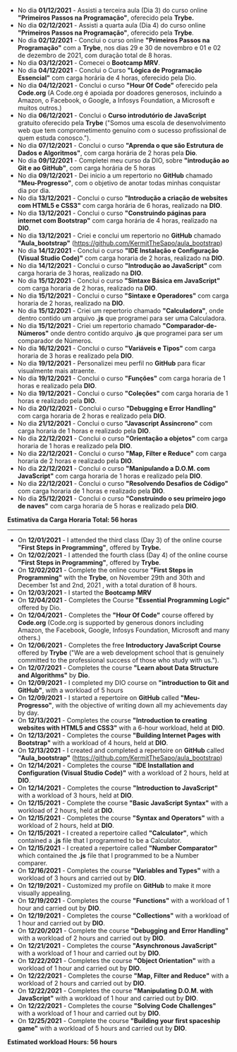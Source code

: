 - No dia **01/12/2021** - Assisti a terceira aula (Dia 3) do curso online **"Primeiros Passos na Programação"**, oferecido pela **Trybe.**
- No dia **02/12/2021** - Assisti a quarta aula (Dia 4) do curso online **"Primeiros Passos na Programação"**, oferecido pela **Trybe**.
- No dia **02/12/2021** - Conclui o curso online **"Primeiros Passos na Programação"** com a **Trybe**, nos dias 29 e 30 de novembro e 01 e 02 de dezembro de 2021, com duração total de 8 horas.
- No dia **03/12/2021** - Comecei o **Bootcamp MRV**.
- No dia **04/12/2021** - Conclui o Curso **"Lógica de Programação Essencial"** com carga horária de 4 horas, oferecido pela Dio.
- No dia **04/12/2021** - Conclui o curso **"Hour Of Code"** oferecido pela **Code.org** (A Code.org é apoiada por doadores generosos, incluindo a Amazon, o Facebook, o Google, a Infosys Foundation, a Microsoft e muitos outros.)
- No dia **06/12/2021** - Conclui o **Curso introdutório de JavaScript** gratuito oferecido pela **Trybe** ("Somos uma escola de desenvolvimento web que tem comprometimento genuíno com o sucesso profissional de quem estuda conosco.").
- No dia **07/12/2021** - Conclui o curso **"Aprenda o que são Estrutura de Dados e Algoritmos"**, com carga horária de 2 horas pela **Dio**.
- No dia **09/12/2021** - Completei meu curso da DIO, sobre **"introdução ao Git e ao GitHub"**, com carga horária de 5 horas
- No dia **09/12/2021** -  Dei inicio a um repertorio no **GitHub** chamado **"Meu-Progresso"**, com o objetivo de anotar todas minhas conquistar dia por dia. 
- No dia **13/12/2021** - Conclui o curso **"Introdução a criação de websites com HTML5 e CSS3"** com carga horária de 6 horas, realizado na **DIO**.
- No dia **13/12/2021** - Conclui o curso **"Construindo páginas para internet com Bootstrap"** com carga horária de 4 horas, realizado na **DIO**.
- No dia **13/12/2021** - Criei e conclui um repertorio no **GitHub** chamado **"Aula_bootstrap"** (https://github.com/KermitTheSapo/aula_bootstrap)
- No dia **14/12/2021** - Conclui o curso **"IDE Instalação e Configuração (Visual Studio Code)"** com carga horaria de 2 horas, realizado na **DIO**.
- No dia **14/12/2021** - Conclui o curso **"Introdução ao JavaScript"** com carga horaria de 3 horas, realizado na **DIO**.
- No dia **15/12/2021** - Conclui o curso **"Sintaxe Básica em JavaScript"** com carga horaria de 2 horas, realizado na **DIO**.
- No dia **15/12/2021** - Conclui o curso **"Sintaxe e Operadores"** com carga horaria de 2 horas, realizado na **DIO**.
- No dia **15/12/2021** - Criei um repertorio chamado **"Calculadora"**, onde dentro contido um arquivo **.js** que programei para ser uma Calculadora.
- No dia **15/12/2021** - Criei um repertorio chamado **"Comparador-de-Números"** onde dentro contido arquivo **.js** que programei para ser um comparador de Números.
- No dia **16/12/2021** - Conclui o curso **"Variáveis e Tipos"** com carga horaria de 3 horas e realizado pela **DIO**.
- No dia **19/12/2021** - Personalizei meu perfil no **GitHub** para ficar visualmente mais atraente.
- No dia **19/12/2021** - Conclui o curso **"Funções"** com carga horaria de 1 horas e realizado pela **DIO**.
- No dia **19/12/2021** - Conclui o curso **"Coleções"** com carga horaria de 1 horas e realizado pela **DIO**.
- No dia **20/12/2021** - Conclui o curso **"Debugging e Error Handling"** com carga horaria de 2 horas e realizado pela **DIO**.
- No dia **21/12/2021** - Conclui o curso **"Javascript Assíncrono"** com carga horaria de 1 horas e realizado pela **DIO**. 
- No dia **22/12/2021** - Conclui o curso **"Orientação a objetos"** com carga horaria de 1 horas e realizado pela **DIO**. 
- No dia **22/12/2021** - Conclui o curso **"Map, Filter e Reduce"** com carga horaria de 2 horas e realizado pela **DIO**. 
- No dia **22/12/2021** - Conclui o curso **"Manipulando a D.O.M. com JavaScript"** com carga horaria de 1 horas e realizado pela **DIO**.
- No dia **22/12/2021** - Conclui o curso **"Resolvendo Desafios de Código"** com carga horaria de 1 horas e realizado pela **DIO**.
- No dia **25/12/2021** - Conclui o curso **"Construindo o seu primeiro jogo de naves"** com carga horaria de 5 horas e realizado pela **DIO**.

**Estimativa da Carga Horaria Total: 56 horas**

-----------------

- On **12/01/2021** - I attended the third class (Day 3) of the online course **"First Steps in Programming"**, offered by **Trybe.**
- On **12/02/2021** - I attended the fourth class (Day 4) of the online course **"First Steps in Programming"**, offered by **Trybe**.
- On **12/02/2021** - Complete the online course **"First Steps in Programming"** with the **Trybe**, on November 29th and 30th and December 1st and 2nd, 2021 , with a total duration of 8 hours.
- On **12/03/2021** - I started the **Bootcamp MRV**
- On **12/04/2021** - Completes the Course **"Essential Programming Logic"** offered by Dio.
- On **12/04/2021** - Completes the **"Hour Of Code"** course offered by **Code.org** (Code.org is supported by generous donors including Amazon, the Facebook, Google, Infosys Foundation, Microsoft and many others.)
- On **12/06/2021** - Completes the free **Introductory JavaScript Course** offered by **Trybe** ("We are a web development school that is genuinely committed to the professional success of those who study with us.").
- On **12/07/2021** - Completes the course **"Learn about Data Structure and Algorithms"** by **Dio**.
- On **12/09/2021** - I completed my DIO course on **"introduction to Git and GitHub"**, with a workload of 5 hours
- On **12/09/2021** - I started a repertoire on **GitHub** called **"Meu-Progresso"**, with the objective of writing down all my achievements day by day.
- On **12/13/2021** - Completes the course **"Introduction to creating websites with HTML5 and CSS3"** with a 6-hour workload, held at **DIO**.
- On **12/13/2021** - Completes the course **"Building Internet Pages with Bootstrap"** with a workload of 4 hours, held at **DIO**.
- On **12/13/2021** - I created and completed a repertoire on **GitHub** called **"Aula_bootstrap"** (https://github.com/KermitTheSapo/aula_bootstrap)
- On **12/14/2021** - Completes the course **"IDE Installation and Configuration (Visual Studio Code)"** with a workload of 2 hours, held at **DIO**.
- On **12/14/2021** - Completes the course **"Introduction to JavaScript"** with a workload of 3 hours, held at **DIO**.
- On **12/15/2021** - Complete the course **"Basic JavaScript Syntax"** with a workload of 2 hours, held at **DIO**.
- On **12/15/2021** - Completes the course **"Syntax and Operators"** with a workload of 2 hours, held at **DIO**.
- On **12/15/2021** - I created a repertoire called **"Calculator"**, which contained a **.js** file that I programmed to be a Calculator.
- On **12/15/2021** - I created a repertoire called **"Number Comparator"** which contained the **.js** file that I programmed to be a Number comparer.
- On **12/16/2021** - Completes the course **"Variables and Types"** with a workload of 3 hours and carried out by **DIO**.
- On **12/19/2021** - Customized my profile on **GitHub** to make it more visually appealing. 
- On **12/19/2021** - Completes the course **"Functions"** with a workload of 1 hour and carried out by **DIO**. 
- On **12/19/2021** - Completes the course **"Collections"** with a workload of 1 hour and carried out by **DIO**.
- On **12/20/2021** - Complete the course **"Debugging and Error Handling"** with a workload of 2 hours and carried out by **DIO**.
- On **12/21/2021** - Completes the course **"Asynchronous JavaScript"** with a workload of 1 hour and carried out by **DIO**.
- On **12/22/2021** - Completes the course **"Object Orientation"** with a workload of 1 hour and carried out by **DIO**.
- On **12/22/2021** - Completes the course **"Map, Filter and Reduce"** with a workload of 2 hours and carried out by **DIO**.
- On **12/22/2021** - Completes the course **"Manipulating D.O.M. with JavaScript"** with a workload of 1 hour and carried out by **DIO**.
- On **12/22/2021** - Completes the course **"Solving Code Challenges"** with a workload of 1 hour and carried out by **DIO**.
- On **12/25/2021** - Complete the course **"Building your first spaceship game"** with a workload of 5 hours and carried out by **DIO**.

**Estimated workload Hours: 56 hours**